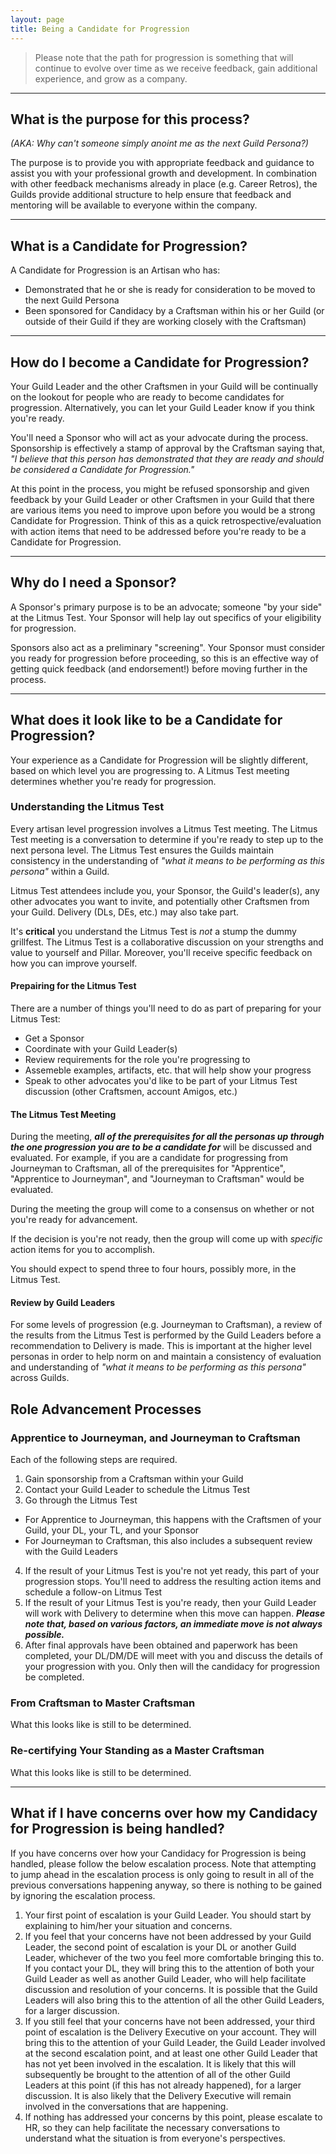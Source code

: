 ```yaml
---
layout: page
title: Being a Candidate for Progression
---
```


> Please note that the path for progression is something that will continue to evolve over time as we receive feedback, gain additional experience, and grow as a company.

---

## What is the purpose for this process?
*(AKA: Why can't someone simply anoint me as the next Guild Persona?)*

The purpose is to provide you with appropriate feedback and guidance to assist you with your professional growth and development.  In combination with other feedback mechanisms already in place (e.g. Career Retros), the Guilds provide additional structure to help ensure that feedback and mentoring will be available to everyone within the company.

---

## What is a Candidate for Progression?
A Candidate for Progression is an Artisan who has:

* Demonstrated that he or she is ready for consideration to be moved to the next Guild Persona
* Been sponsored for Candidacy by a Craftsman within his or her Guild (or outside of their Guild if they are working closely with the Craftsman)

---

## How do I become a Candidate for Progression?
Your Guild Leader and the other Craftsmen in your Guild will be continually on the lookout for people who are ready to become candidates for progression.  Alternatively, you can let your Guild Leader know if you think you're ready.

You'll need a Sponsor who will act as your advocate during the process. Sponsorship is effectively a stamp of approval by the Craftsman saying that, *"I believe that this person has demonstrated that they are ready and should be considered a Candidate for Progression."*

At this point in the process, you might be refused sponsorship and given feedback by your Guild Leader or other Craftsmen in your Guild that there are various items you need to improve upon before you would be a strong Candidate for Progression.  Think of this as a quick retrospective/evaluation with action items that need to be addressed before you're ready to be a Candidate for Progression.

---

## Why do I need a Sponsor?
A Sponsor's primary purpose is to be an advocate; someone "by your side" at the Litmus Test.  Your Sponsor will help lay out specifics of your eligibility for progression.

Sponsors also act as a preliminary "screening". Your Sponsor must consider you ready for progression before proceeding, so this is an effective way of getting quick feedback (and endorsement!) before moving further in the process.

---

## What does it look like to be a Candidate for Progression?
Your experience as a Candidate for Progression will be slightly different, based on which level you are progressing to.  A Litmus Test meeting determines whether you're ready for progression.

### Understanding the Litmus Test ###

Every artisan level progression involves a Litmus Test meeting. The Litmus Test meeting is a conversation to determine if you're ready to step up to the next persona level. The Litmus Test ensures the Guilds maintain consistency in the understanding of *"what it means to be performing as this persona"* within a Guild.

Litmus Test attendees include you, your Sponsor, the Guild's leader(s), any other advocates you want to invite, and potentially other Craftsmen from your Guild. Delivery (DLs, DEs, etc.) may also take part.

It's **critical** you understand the Litmus Test is *not* a stump the dummy grillfest. The Litmus Test is a collaborative discussion on your strengths and value to yourself and Pillar. Moreover, you'll receive specific feedback on how you can improve yourself.

#### Prepairing for the Litmus Test ####

There are a number of things you'll need to do as part of preparing for your Litmus Test:

* Get a Sponsor
* Coordinate with your Guild Leader(s)
* Review requirements for the role you're progressing to
* Assemeble examples, artifacts, etc. that will help show your progress
* Speak to other advocates you'd like to be part of your Litmus Test discussion (other Craftsmen, account Amigos, etc.)

#### The Litmus Test Meeting ####

During the meeting, ***all of the prerequisites for all the personas up through the one progression you are to be a candidate for*** will be discussed and evaluated.  For example, if you are a candidate for progressing from Journeyman to Craftsman, all of the prerequisites for "Apprentice", "Apprentice to Journeyman", and "Journeyman to Craftsman" would be evaluated.

During the meeting the group will come to a consensus on whether or not you're ready for advancement.

If the decision is you're not ready, then the group will come up with *specific* action items for you to accomplish.

You should expect to spend three to four hours, possibly more, in the Litmus Test.

#### Review by Guild Leaders ####
For some levels of progression (e.g. Journeyman to Craftsman), a review of the results from the Litmus Test is performed by the Guild Leaders before a recommendation to Delivery is made.  This is important at the higher level personas in order to help norm on and maintain a consistency of evaluation and understanding of *"what it means to be performing as this persona"* across Guilds.

## Role Advancement Processes

### Apprentice to Journeyman, and Journeyman to Craftsman

Each of the following steps are required.

1. Gain sponsorship from a Craftsman within your Guild
2. Contact your Guild Leader to schedule the Litmus Test
3. Go through the Litmus Test
  * For Apprentice to Journeyman, this happens with the Craftsmen of your Guild, your DL, your TL, and your Sponsor
  * For Journeyman to Craftsman, this also includes a subsequent review with the Guild Leaders
4. If the result of your Litmus Test is you're not yet ready, this part of your progression stops. You'll need to address the resulting action items and schedule a follow-on Litmus Test
5. If the result of your Litmus Test is you're ready, then your Guild Leader will work with Delivery to determine when this move can happen.
***Please note that, based on various factors, an immediate move is not always possible.***
6. After final approvals have been obtained and paperwork has been completed, your DL/DM/DE will meet with you and discuss the details of your progression with you.  Only then will the candidacy for progression be completed.

### From Craftsman to Master Craftsman
What this looks like is still to be determined.

### Re-certifying Your Standing as a Master Craftsman
What this looks like is still to be determined.

---

## What if I have concerns over how my Candidacy for Progression is being handled?
If you have concerns over how your Candidacy for Progression is being handled, please follow the below escalation process.  Note that attempting to jump ahead in the escalation process is only going to result in all of the previous conversations happening anyway, so there is nothing to be gained by ignoring the escalation process.

1. Your first point of escalation is your Guild Leader.  You should start by explaining to him/her your situation and concerns.
2. If you feel that your concerns have not been addressed by your Guild Leader, the second point of escalation is your DL or another Guild Leader, whichever of the two you feel more comfortable bringing this to.  If you contact your DL, they will bring this to the attention of both your Guild Leader as well as another Guild Leader, who will help facilitate discussion and resolution of your concerns.  It is possible that the Guild Leaders will also bring this to the attention of all the other Guild Leaders, for a larger discussion.
3. If you still feel that your concerns have not been addressed, your third point of escalation is the Delivery Executive on your account.  They will bring this to the attention of your Guild Leader, the Guild Leader involved at the second escalation point, and at least one other Guild Leader that has not yet been involved in the escalation.  It is likely that this will subsequently be brought to the attention of all of the other Guild Leaders at this point (if this has not already happened), for a larger discussion.  It is also likely that the Delivery Executive will remain involved in the conversations that are happening.
4. If nothing has addressed your concerns by this point, please escalate to HR, so they can help facilitate the necessary conversations to understand what the situation is from everyone's perspectives.
